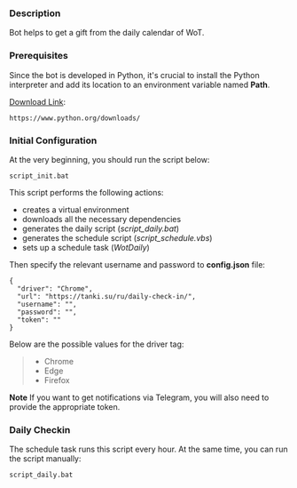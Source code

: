 ### Description
Bot helps to get a gift from the daily calendar of WoT.

### Prerequisites
Since the bot is developed in Python, it's crucial to install the Python interpreter and add its location to an environment variable named <b>Path</b>.

<u>Download Link</u>:
```
https://www.python.org/downloads/
```

### Initial Configuration
At the very beginning, you should run the script below:
```
script_init.bat
```
This script performs the following actions:
- creates a virtual environment
- downloads all the necessary dependencies
- generates the daily script (*script_daily.bat*)
- generates the schedule script (*script_schedule.vbs*)
- sets up a schedule task (*WotDaily*)

Then specify the relevant username and password to <b>config.json</b> file:
```
{
  "driver": "Chrome",
  "url": "https://tanki.su/ru/daily-check-in/",
  "username": "",
  "password": "",
  "token": ""
}
```
Below are the possible values for the driver tag:
>- Chrome
>- Edge
>- Firefox

**Note** If you want to get notifications via Telegram, you will also need to provide the appropriate token.

### Daily Checkin
The schedule task runs this script every hour. At the same time, you can run the script manually:
```
script_daily.bat
```